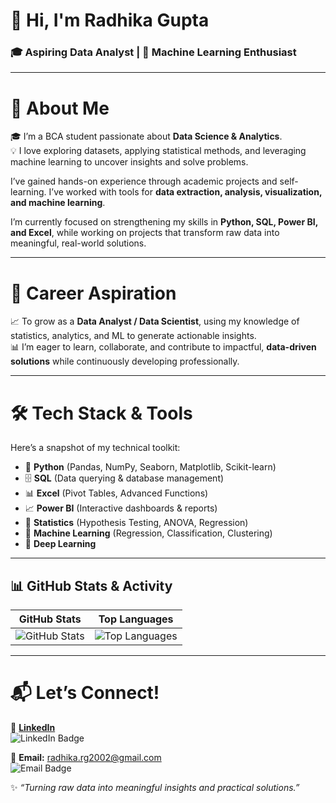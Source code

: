 # 👋 Hi, I'm Radhika Gupta

### 🎓 Aspiring Data Analyst | 🤖 Machine Learning Enthusiast

---

# 🧠 About Me
🎓 I’m a BCA student passionate about **Data Science & Analytics**.  
💡 I love exploring datasets, applying statistical methods, and leveraging machine learning to uncover insights and solve problems.  

I’ve gained hands-on experience through academic projects and self-learning. I’ve worked with tools for **data extraction, analysis, visualization, and machine learning**.  

I’m currently focused on strengthening my skills in **Python, SQL, Power BI, and Excel**, while working on projects that transform raw data into meaningful, real-world solutions.

---

# 🎯 Career Aspiration
📈 To grow as a **Data Analyst / Data Scientist**, using my knowledge of statistics, analytics, and ML to generate actionable insights.  
📊 I’m eager to learn, collaborate, and contribute to impactful, **data-driven solutions** while continuously developing professionally.

---

# 🛠️ Tech Stack & Tools
Here’s a snapshot of my technical toolkit:

- 🐍 **Python** (Pandas, NumPy, Seaborn, Matplotlib, Scikit-learn)  
- 🗄️ **SQL** (Data querying & database management)  
- 📊 **Excel** (Pivot Tables, Advanced Functions)  
- 📈 **Power BI** (Interactive dashboards & reports)  
- 📐 **Statistics** (Hypothesis Testing, ANOVA, Regression)  
- 🤖 **Machine Learning** (Regression, Classification, Clustering)  
- 🧠 **Deep Learning**  

---

## 📊 GitHub Stats & Activity  

| GitHub Stats | Top Languages |
|--------------|---------------|
| ![GitHub Stats](https://github-readme-stats.vercel.app/api?username=Radhika-gupta2302&show_icons=true&theme=radical&hide_rank=true&hide=stars,prs,issues&hide_title=true) | ![Top Languages](https://github-readme-stats.vercel.app/api/top-langs/?username=Radhika-gupta2302&layout=compact&theme=radical&hide_title=true) |


---

# 📬 Let’s Connect!

💼 **[LinkedIn](https://www.linkedin.com/in/radhika-gupta-b0510a23b/)**  
<img src="https://img.shields.io/badge/LinkedIn-0A66C2?style=for-the-badge&logo=linkedin&logoColor=white" alt="LinkedIn Badge"/>

💌 **Email:** [radhika.rg2002@gmail.com](mailto:radhika.rg2002@gmail.com)  
<img src="https://img.shields.io/badge/Email-D14836?style=for-the-badge&logo=gmail&logoColor=white" alt="Email Badge"/>

✨ *“Turning raw data into meaningful insights and practical solutions.”*

